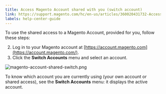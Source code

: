 ```yaml
---
title: Access Magento Account shared with you (switch account)
link: https://support.magento.com/hc/en-us/articles/360020431732-Access-Magento-Account-shared-with-you-switch-account-
labels: help-center-guide
---
```


To use the shared access to a Magento Account, provided for you, follow these steps:

 
 2. Log in to your Magento account at [https://account.magento.com](https://account.magento.com/).
 4. Click the **Switch Accounts** menu and select an account.
 
 ![magento-account-shared-switch.png](https://support.magento.com/hc/article_attachments/360016653832/magento-account-shared-switch.png)

 To know which account you are currently using (your own account or shared access), see the **Switch Accounts** menu: it displays the active account.

